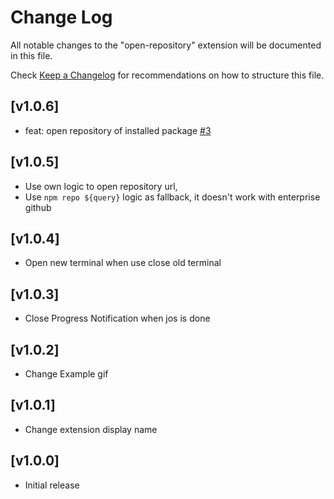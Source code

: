 # Change Log

All notable changes to the "open-repository" extension will be documented in this file.

Check [Keep a Changelog](http://keepachangelog.com/) for recommendations on how to structure this file.

## [v1.0.6]

- feat: open repository of installed package [#3](https://github.com/vreality64/open-repository/pull/3)

## [v1.0.5]

- Use own logic to open repository url,
- Use `npm repo ${query}` logic as fallback, it doesn't work with enterprise github
## [v1.0.4]

- Open new terminal when use close old terminal

## [v1.0.3]

- Close Progress Notification when jos is done

## [v1.0.2]

- Change Example gif
## [v1.0.1]

- Change extension display name

## [v1.0.0]

- Initial release